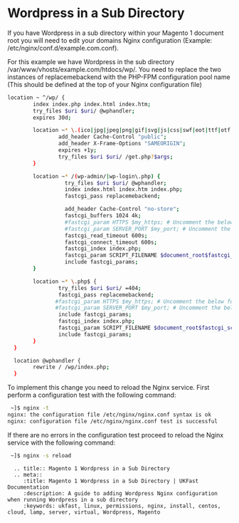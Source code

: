 # Wordpress in a Sub Directory

If you have Wordpress in a sub directory within your Magento 1 document root you will need to edit your domains Nginx configuration (Example: /etc/nginx/conf.d/example.com.conf).

For this example we have Wordpress in the sub directory /var/www/vhosts/example.com/htdocs/wp/. You need to replace the two instances of replacemebackend with the PHP-FPM configuration pool name (This should be defined at the top of your Nginx configuration file)

```bash
location ~ ^/wp/ {
        index index.php index.html index.htm;
        try_files $uri $uri/ @wphandler;
        expires 30d;

        location ~* \.(ico|jpg|jpeg|png|gif|svg|js|css|swf|eot|ttf|otf|woff|woff2)$ {
                add_header Cache-Control "public";
                add_header X-Frame-Options "SAMEORIGIN";
                expires +1y;
                try_files $uri $uri/ /get.php?$args;
        }

        location ~* /(wp-admin/|wp-login\.php) {
                  try_files $uri $uri/ @wphandler;
                  index index.html index.htm index.php;
                  fastcgi_pass replacemebackend;

                  add_header Cache-Control "no-store";
                  fastcgi_buffers 1024 4k;
                  #fastcgi_param HTTPS $my_https; # Uncomment the below for SSL offloading
                  #fastcgi_param SERVER_PORT $my_port; # Uncomment the below for SSL offloading
                  fastcgi_read_timeout 600s;
                  fastcgi_connect_timeout 600s;
                  fastcgi_index index.php;
                  fastcgi_param SCRIPT_FILENAME $document_root$fastcgi_script_name;
                  include fastcgi_params;
        }

        location ~* \.php$ {
                try_files $uri $uri/ =404;
                fastcgi_pass replacemebackend;
               #fastcgi_param HTTPS $my_https; # Uncomment the below for SSL offloading
               #fastcgi_param SERVER_PORT $my_port; # Uncomment the below for SSL offloading
                include fastcgi_params;
                fastcgi_index index.php;
                fastcgi_param SCRIPT_FILENAME $document_root$fastcgi_script_name;
                include fastcgi_params;
        }
  }

  location @wphandler {
        rewrite / /wp/index.php;
  }
```

To implement this change you need to reload the Nginx service. First perform a configuration test with the following command:

```bash
 ~]$ nginx -t
nginx: the configuration file /etc/nginx/nginx.conf syntax is ok
nginx: configuration file /etc/nginx/nginx.conf test is successful
```

If there are no errors in the configuration test proceed to reload the Nginx service with the following command:

```bash
 ~]$ nginx -s reload
```

```eval_rst
  .. title:: Magento 1 Wordpress in a Sub Directory
  .. meta::
     :title: Magento 1 Wordpress in a Sub Directory | UKFast Documentation
     :description: A guide to adding Wordpress Nginx configuration when running Wordpress in a sub directory
     :keywords: ukfast, linux, permissions, nginx, install, centos, cloud, lamp, server, virtual, Wordpress, Magento
